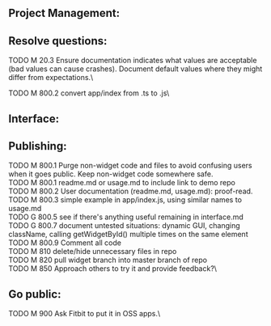 Project Management:
-

Resolve questions:
-
TODO M 20.3 Ensure documentation indicates what values are acceptable (bad values can cause crashes). Document default values where they might differ from expectations.\

TODO M 800.2 convert app/index from .ts to .js\

Interface:
-

Publishing:
-
TODO M 800.1 Purge non-widget code and files to avoid confusing users when it goes public. Keep non-widget code somewhere safe.\
TODO M 800.1 readme.md or usage.md to include link to demo repo\
TODO M 800.2 User documentation (readme.md, usage.md): proof-read.\
TODO M 800.3 simple example in app/index.js, using similar names to usage.md\
TODO G 800.5 see if there's anything useful remaining in interface.md\
TODO G 800.7 document untested situations: dynamic GUI, changing className, calling getWidgetById() multiple times on the same element
TODO M 800.9 Comment all code\
TODO M 810 delete/hide unnecessary files in repo\
TODO M 820 pull widget branch into master branch of repo\
TODO M 850 Approach others to try it and provide feedback?\

 Go public:
 -
TODO M 900 Ask Fitbit to put it in OSS apps.\

